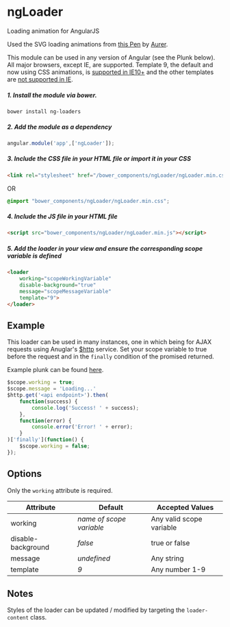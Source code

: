 # ngLoader
Loading animation for AngularJS

Used the SVG loading animations from <a href="http://codepen.io/aurer/pen/jEGbA">this Pen</a> by <a href="http://codepen.io/aurer/">Aurer</a>.

This module can be used in any version of Angular (see the Plunk below). All major browsers, except IE, are supported. Template 9, the default and now using CSS animations, is <a href="http://caniuse.com/#feat=css-animation">supported in IE10+</a> and the other templates are <a href="http://caniuse.com/#feat=svg-smil">not supported in IE</a>.


##### 1. Install the module via bower.
```
bower install ng-loaders
```

##### 2. Add the module as a dependency
```JavaScript
angular.module('app',['ngLoader']);
```

##### 3. Include the CSS file in your HTML file or import it in your CSS
```HTML
<link rel="stylesheet" href="/bower_components/ngLoader/ngLoader.min.css">
```

OR

```CSS
@import "bower_components/ngLoader/ngLoader.min.css";
```

##### 4. Include the JS file in your HTML file
```HTML
<script src="bower_components/ngLoader/ngLoader.min.js"></script>
```

##### 5. Add the loader in your view and ensure the corresponding scope variable is defined
```HTML
<loader
	working="scopeWorkingVariable"
	disable-background="true"
	message="scopeMessageVariable"
	template="9">
</loader>
```

## Example
This loader can be used in many instances, one in which being for AJAX requests using Anuglar's <a href="https://docs.angularjs.org/api/ng/service/$http">$http</a> service.
Set your scope variable to true before the request and in the `finally` condition of the promised returned.

Example plunk can be found <a href="http://plnkr.co/edit/IooEvgf5azTAzDULLLEJ?p=preview">here</a>.
```JavaScript
$scope.working = true;
$scope.message = 'Loading...'
$http.get('<api endpoint>').then(
	function(success) {
		console.log('Success! ' + success);
	},
	function(error) {
		console.error('Error! ' + error);
	}
)['finally'](function() {
	$scope.working = false;
});
```

## Options
Only the `working` attribute is required.

| Attribute          | Default                  | Accepted Values          |
| ------------------ | ------------------------ | ------------------------ |
| working            | _name of scope variable_ | Any valid scope variable |
| disable-background | _false_                  | true or false            |
| message            | _undefined_              | Any string               |
| template           | _9_                      | Any number 1-9           |

## Notes
Styles of the loader can be updated / modified by targeting the `loader-content` class.
